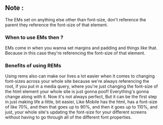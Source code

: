 ## Note :

The EMs set on anything else other than font-size, don't reference the parent they reference the font-size of that element.

### When to use EMs then ? 

EMs come in when you wanna set margins and padding and things like that. Because in this case they're referencing the font-size of that element. 

### Benefits of using REMs
Using rems also can make our lives a lot easier when it comes to changing font-sizes across your whole site because we're always referencing the root, if you put in a media query, where you're just changing the font-size of the html element your whole site is just gonna poof! Everything's gonna change along with it. Now it's not always perfect, But it can be the first step in just making life a little, bit easier, Like Mobile has the html, has a font-size of like 70%, and then that goes up to 90%, and then it goes up to 110%, and just, your whole site's updating the font-size for your different screens without having to go through all of the different font properties.